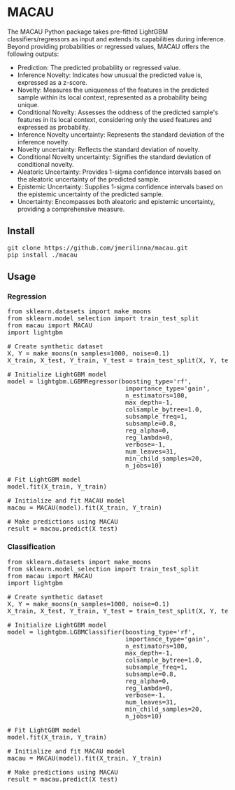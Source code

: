 # MACAU
The MACAU Python package takes pre-fitted LightGBM classifiers/regressors as input and extends its capabilities during inference. Beyond providing probabilities or regressed values, MACAU offers the following outputs:

- Prediction: The predicted probability or regressed value.
- Inference Novelty: Indicates how unusual the predicted value is, expressed as a z-score.
- Novelty: Measures the uniqueness of the features in the predicted sample within its local context, represented as a probability being unique.
- Conditional Novelty: Assesses the oddness of the predicted sample's features in its local context, considering only the used features and expressed as probability.
- Inference Novelty uncertainty: Represents the standard deviation of the inference novelty.
- Novelty uncertainty: Reflects the standard deviation of novelty.
- Conditional Novelty uncertainty: Signifies the standard deviation of conditional novelty.
- Aleatoric Uncertainty: Provides 1-sigma confidence intervals based on the aleatoric uncertainty of the predicted sample.
- Epistemic Uncertainty: Supplies 1-sigma confidence intervals based on the epistemic uncertainty of the predicted sample.
- Uncertainty: Encompasses both aleatoric and epistemic uncertainty, providing a comprehensive measure.

## Install
<pre>
git clone https://github.com/jmerilinna/macau.git
pip install ./macau
</pre>
## Usage

### Regression
<pre>
from sklearn.datasets import make_moons
from sklearn.model_selection import train_test_split
from macau import MACAU
import lightgbm

# Create synthetic dataset
X, Y = make_moons(n_samples=1000, noise=0.1)
X_train, X_test, Y_train, Y_test = train_test_split(X, Y, test_size=0.25)

# Initialize LightGBM model
model = lightgbm.LGBMRegressor(boosting_type='rf',
                                importance_type='gain',
                                n_estimators=100,
                                max_depth=-1,
                                colsample_bytree=1.0,
                                subsample_freq=1,
                                subsample=0.8,
                                reg_alpha=0,
                                reg_lambda=0,
                                verbose=-1,
                                num_leaves=31,
                                min_child_samples=20,
                                n_jobs=10)

# Fit LightGBM model
model.fit(X_train, Y_train)

# Initialize and fit MACAU model
macau = MACAU(model).fit(X_train, Y_train)

# Make predictions using MACAU
result = macau.predict(X_test)
</pre>


### Classification
<pre>
from sklearn.datasets import make_moons
from sklearn.model_selection import train_test_split
from macau import MACAU
import lightgbm

# Create synthetic dataset
X, Y = make_moons(n_samples=1000, noise=0.1)
X_train, X_test, Y_train, Y_test = train_test_split(X, Y, test_size=0.25)

# Initialize LightGBM model
model = lightgbm.LGBMClassifier(boosting_type='rf',
                                importance_type='gain',
                                n_estimators=100,
                                max_depth=-1,
                                colsample_bytree=1.0,
                                subsample_freq=1,
                                subsample=0.8,
                                reg_alpha=0,
                                reg_lambda=0,
                                verbose=-1,
                                num_leaves=31,
                                min_child_samples=20,
                                n_jobs=10)

# Fit LightGBM model
model.fit(X_train, Y_train)

# Initialize and fit MACAU model
macau = MACAU(model).fit(X_train, Y_train)

# Make predictions using MACAU
result = macau.predict(X_test)
</pre>
